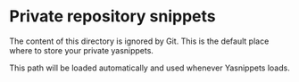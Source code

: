 # Private repository snippets

The content of this directory is ignored by Git. This is the default place
where to store your private yasnippets.

This path will be loaded automatically and used whenever Yasnippets loads.
